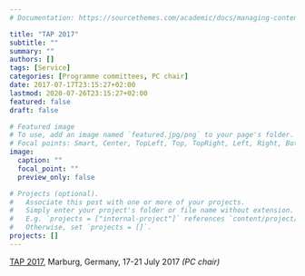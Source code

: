 ```yaml
---
# Documentation: https://sourcethemes.com/academic/docs/managing-content/

title: "TAP 2017"
subtitle: ""
summary: ""
authors: []
tags: [Service]
categories: [Programme committees, PC chair]
date: 2017-07-17T23:15:27+02:00
lastmod: 2020-07-26T23:15:27+02:00
featured: false
draft: false

# Featured image
# To use, add an image named `featured.jpg/png` to your page's folder.
# Focal points: Smart, Center, TopLeft, Top, TopRight, Left, Right, BottomLeft, Bottom, BottomRight.
image:
  caption: ""
  focal_point: ""
  preview_only: false

# Projects (optional).
#   Associate this post with one or more of your projects.
#   Simply enter your project's folder or file name without extension.
#   E.g. `projects = ["internal-project"]` references `content/project/deep-learning/index.md`.
#   Otherwise, set `projects = []`.
projects: []
---
```

[TAP 2017](http://www.seceng.informatik.tu-darmstadt.de/tap2017/), Marburg, Germany, 17-21 July 2017 *(PC chair)*
